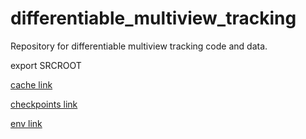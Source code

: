 # differentiable_multiview_tracking
Repository for differentiable multiview tracking code and data.

export SRCROOT

[cache link](https://drive.google.com/file/d/1kfaSOtuHW29-9cI_ZOJ3C_qSBKMtdxWx/view?usp=sharing)


[checkpoints link](https://drive.google.com/file/d/1tAHY9aqqIpHoqR1LFHfYC5W6f1oSeGBY/view?usp=sharing)

[env link](https://drive.google.com/file/d/1gBvVCxps5prjaX_uIMpG-Y3FZJ8XR2uU/view?usp=sharing)
